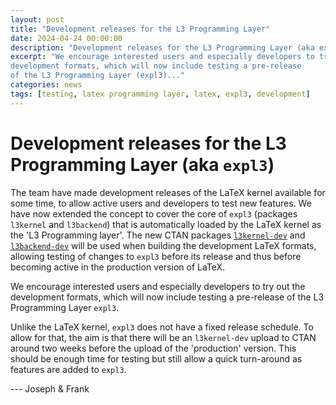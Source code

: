 ```yaml
---
layout: post
title: "Development releases for the L3 Programming Layer"
date: 2024-04-24 00:00:00
description: "Development releases for the L3 Programming Layer (aka expl3)"
excerpt: "We encourage interested users and especially developers to try out the
development formats, which will now include testing a pre-release
of the L3 Programming Layer (expl3)..."
categories: news
tags: [testing, latex programming layer, latex, expl3, development]
---
```


# Development releases for the L3 Programming Layer (aka `expl3`)

The team have made development releases of the LaTeX kernel available
for some time, to allow active users and developers to test new
features. We have now extended the concept to cover the core of
`expl3` (packages `l3kernel` and `l3backend`) that is automatically
loaded by the LaTeX kernel as the 'L3 Programming layer'.  The new
CTAN packages [`l3kernel-dev`](https://ctan.org/pkg/l3kernel-dev) and
[`l3backend-dev`](https://ctan.org/pkg/l3backend-dev) will be used
when building the development LaTeX formats, allowing testing of
changes to `expl3` before its release and thus before becoming active
in the production version of LaTeX.

We encourage interested users and especially developers to try out the
development formats, which will now include testing a pre-release
of the L3 Programming Layer `expl3`.

Unlike the LaTeX kernel, `expl3` does not have a fixed release
schedule.  To allow for that, the aim is that there will be an
`l3kernel-dev` upload to CTAN around two weeks before the upload of
the 'production' version.  This should be enough time for testing but
still allow a quick turn-around as features are added to `expl3`.


 --- Joseph & Frank



